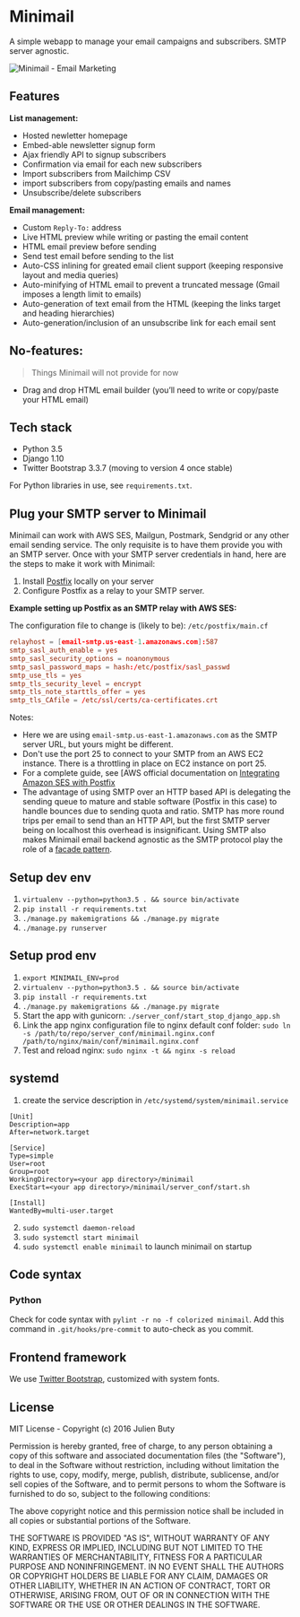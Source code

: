 # Minimail

A simple webapp to manage your email campaigns and subscribers. SMTP server agnostic.

![Minimail - Email Marketing](https://cldup.com/HVunmsaGOZ.png)

## Features

**List management:**

* Hosted newletter homepage
* Embed-able newsletter signup form
* Ajax friendly API to signup subscribers
* Confirmation via email for each new subscribers
* Import subscribers from Mailchimp CSV
* import subscribers from copy/pasting emails and names
* Unsubscribe/delete subscribers 

**Email management:**

* Custom `Reply-To:` address
* Live HTML preview while writing or pasting the email content
* HTML email preview before sending
* Send test email before sending to the list
* Auto-CSS inlining for greated email client support (keeping responsive layout and media queries)
* Auto-minifying of HTML email to prevent a truncated message (Gmail imposes a length limit to emails)
* Auto-generation of text email from the HTML (keeping the links target and heading hierarchies)
* Auto-generation/inclusion of an unsubscribe link for each email sent

## No-features:

> Things Minimail will not provide for now
    
* Drag and drop HTML email builder (you’ll need to write or copy/paste your HTML email)

## Tech stack

* Python 3.5
* Django 1.10
* Twitter Bootstrap 3.3.7 (moving to version 4 once stable)

For Python libraries in use, see `requirements.txt`.

## Plug your SMTP server to Minimail

Minimail can work with AWS SES, Mailgun, Postmark, Sendgrid or any other email sending service. The only requisite is to have them provide you with an SMTP server. Once with your SMTP server credentials in hand, here are the steps to make it work with Minimail:

1. Install [Postfix](http://www.postfix.org/) locally on your server
2. Configure Postfix as a relay to your SMTP server.

**Example setting up Postfix as an SMTP relay with AWS SES:**

The configuration file to change is (likely to be): `/etc/postfix/main.cf`

```conf
relayhost = [email-smtp.us-east-1.amazonaws.com]:587
smtp_sasl_auth_enable = yes
smtp_sasl_security_options = noanonymous
smtp_sasl_password_maps = hash:/etc/postfix/sasl_passwd
smtp_use_tls = yes
smtp_tls_security_level = encrypt
smtp_tls_note_starttls_offer = yes
smtp_tls_CAfile = /etc/ssl/certs/ca-certificates.crt
```

Notes:
* Here we are using `email-smtp.us-east-1.amazonaws.com` as the SMTP server URL, but yours might be different.
* Don't use the port 25 to connect to your SMTP from an AWS EC2 instance. There is a throttling in place on EC2 instance on port 25.
* For a complete guide, see [AWS official documentation on [Integrating Amazon SES with Postfix](http://docs.aws.amazon.com/ses/latest/DeveloperGuide/postfix.html)
* The advantage of using SMTP over an HTTP based API is delegating the sending queue to mature and stable software (Postfix in this case) to handle bounces due to sending quota and ratio. SMTP has more round trips per email to send than an HTTP API, but the first SMTP server being on localhost this overhead is insignificant. Using SMTP also makes Minimail email backend agnostic as the SMTP protocol play the role of a [facade pattern](https://en.wikipedia.org/wiki/Facade_pattern).

## Setup dev env

1. `virtualenv --python=python3.5 . && source bin/activate`
2. `pip install -r requirements.txt`
3. `./manage.py makemigrations && ./manage.py migrate`
4. `./manage.py runserver`

## Setup prod env

1. `export MINIMAIL_ENV=prod`
2. `virtualenv --python=python3.5 . && source bin/activate`
3. `pip install -r requirements.txt`
4. `./manage.py makemigrations && ./manage.py migrate`
5. Start the app with gunicorn: `./server_conf/start_stop_django_app.sh`
6. Link the app nginx configuration file to nginx default conf folder: `sudo ln -s /path/to/repo/server_conf/minimail.nginx.conf /path/to/nginx/main/conf/minimail.nginx.conf`
7. Test and reload nginx: `sudo nginx -t && nginx -s reload`

## systemd

1. create the service description in `/etc/systemd/system/minimail.service`

```
[Unit]
Description=app
After=network.target

[Service]
Type=simple
User=root
Group=root
WorkingDirectory=<your app directory>/minimail
ExecStart=<your app directory>/minimail/server_conf/start.sh

[Install]
WantedBy=multi-user.target
```

2. `sudo systemctl daemon-reload`
3. `sudo systemctl start minimail`
4. `sudo systemctl enable minimail` to launch minimail on startup

## Code syntax

### Python

Check for code syntax with `pylint -r no -f colorized minimail`. Add this command in `.git/hooks/pre-commit` to auto-check as you commit.

## Frontend framework

We use [Twitter Bootstrap](http://getbootstrap.com/customize/?id=8c2854b0c5b8e7607cea7f997c40c761), customized with system fonts.

## License

MIT License - Copyright (c) 2016 Julien Buty

Permission is hereby granted, free of charge, to any person obtaining a copy
of this software and associated documentation files (the "Software"), to deal
in the Software without restriction, including without limitation the rights
to use, copy, modify, merge, publish, distribute, sublicense, and/or sell
copies of the Software, and to permit persons to whom the Software is
furnished to do so, subject to the following conditions:

The above copyright notice and this permission notice shall be included in all
copies or substantial portions of the Software.

THE SOFTWARE IS PROVIDED "AS IS", WITHOUT WARRANTY OF ANY KIND, EXPRESS OR
IMPLIED, INCLUDING BUT NOT LIMITED TO THE WARRANTIES OF MERCHANTABILITY,
FITNESS FOR A PARTICULAR PURPOSE AND NONINFRINGEMENT. IN NO EVENT SHALL THE
AUTHORS OR COPYRIGHT HOLDERS BE LIABLE FOR ANY CLAIM, DAMAGES OR OTHER
LIABILITY, WHETHER IN AN ACTION OF CONTRACT, TORT OR OTHERWISE, ARISING FROM,
OUT OF OR IN CONNECTION WITH THE SOFTWARE OR THE USE OR OTHER DEALINGS IN THE
SOFTWARE.

